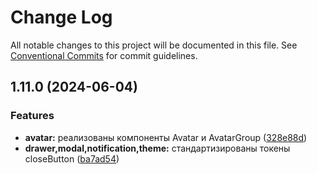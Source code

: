 # Change Log

All notable changes to this project will be documented in this file.
See [Conventional Commits](https://conventionalcommits.org) for commit guidelines.

## 1.11.0 (2024-06-04)


### Features

* **avatar:** реализованы компоненты Avatar и AvatarGroup ([328e88d](#))
* **drawer,modal,notification,theme:** стандартизированы токены closeButton ([ba7ad54](#))
